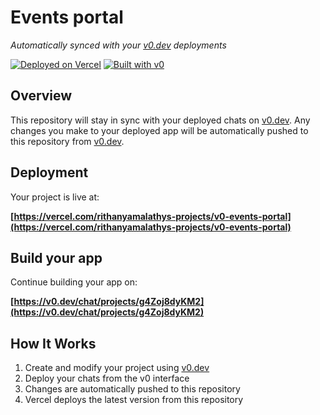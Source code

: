 # Events portal 

*Automatically synced with your [v0.dev](https://v0.dev) deployments*

[![Deployed on Vercel](https://img.shields.io/badge/Deployed%20on-Vercel-black?style=for-the-badge&logo=vercel)](https://vercel.com/rithanyamalathys-projects/v0-events-portal)
[![Built with v0](https://img.shields.io/badge/Built%20with-v0.dev-black?style=for-the-badge)](https://v0.dev/chat/projects/g4Zoj8dyKM2)

## Overview

This repository will stay in sync with your deployed chats on [v0.dev](https://v0.dev).
Any changes you make to your deployed app will be automatically pushed to this repository from [v0.dev](https://v0.dev).

## Deployment

Your project is live at:

**[https://vercel.com/rithanyamalathys-projects/v0-events-portal](https://vercel.com/rithanyamalathys-projects/v0-events-portal)**

## Build your app

Continue building your app on:

**[https://v0.dev/chat/projects/g4Zoj8dyKM2](https://v0.dev/chat/projects/g4Zoj8dyKM2)**

## How It Works

1. Create and modify your project using [v0.dev](https://v0.dev)
2. Deploy your chats from the v0 interface
3. Changes are automatically pushed to this repository
4. Vercel deploys the latest version from this repository